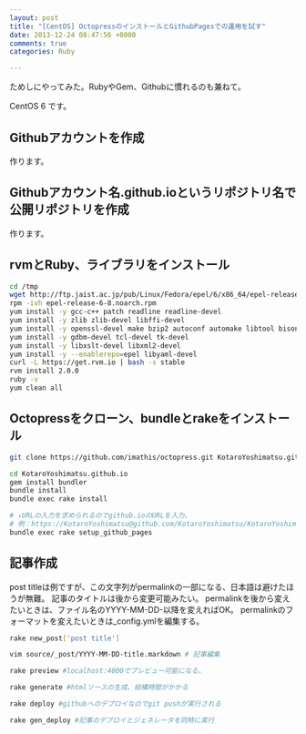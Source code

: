```yaml
---
layout: post
title: "[CentOS] OctopressのインストールとGithubPagesでの運用を試す"
date: 2013-12-24 08:47:56 +0000
comments: true
categories: Ruby

---
```


ためしにやってみた。RubyやGem、Githubに慣れるのも兼ねて。

CentOS 6 です。

## Githubアカウントを作成
作ります。

## Githubアカウント名.github.ioというリポジトリ名で公開リポジトリを作成
作ります。

## rvmとRuby、ライブラリをインストール

```bash
cd /tmp
wget http://ftp.jaist.ac.jp/pub/Linux/Fedora/epel/6/x86_64/epel-release-6-8.noarch.rpm
rpm -ivh epel-release-6-8.noarch.rpm
yum install -y gcc-c++ patch readline readline-devel
yum install -y zlib zlib-devel libffi-devel
yum install -y openssl-devel make bzip2 autoconf automake libtool bison
yum install -y gdbm-devel tcl-devel tk-devel
yum install -y libxslt-devel libxml2-devel
yum install -y --enablerepo=epel libyaml-devel
curl -L https://get.rvm.io | bash -s stable
rvm install 2.0.0
ruby -v
yum clean all
```

## Octopressをクローン、bundleとrakeをインストール

```bash
git clone https://github.com/imathis/octopress.git KotaroYoshimatsu.github.io

cd KotaroYoshimatsu.github.io
gem install bundler
bundle install
bundle exec rake install

# ↓URLの入力を求められるのでgithub.ioのURLを入力。
# 例：https://KotaroYoshimatsu@github.com/KotaroYoshimatsu/KotaroYoshimatsu.github.io
bundle exec rake setup_github_pages
```

## 記事作成
post titleは例ですが、この文字列がpermalinkの一部になる、日本語は避けたほうが無難。
記事のタイトルは後から変更可能みたい。
permalinkを後から変えたいときは、ファイル名のYYYY-MM-DD-以降を変えればOK。
permalinkのフォーマットを変えたいときは_config.ymlを編集する。

```bash
rake new_post['post title']

vim source/_post/YYYY-MM-DD-title.markdown # 記事編集

rake preview #localhost:4000でプレビュー可能になる。

rake generate #htmlソースの生成、結構時間がかかる

rake deploy #githubへのデプロイなのでgit pushが実行される

rake gen_deploy #記事のデプロイとジェネレータを同時に実行
```


